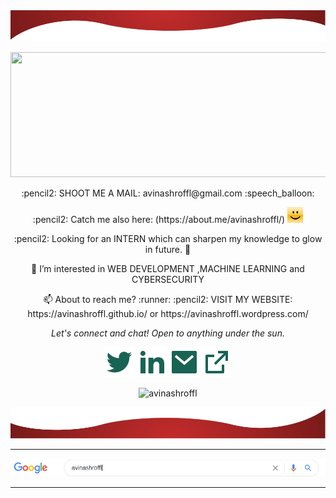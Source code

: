 <img src="https://github.com/Avinashroffl/Avinashroffl/blob/master/readme/top.svg" alt="up">
<p align="center">
<img src="https://github.com/Avinashroffl/Avinashroffl/blob/master/video.gif" width="650" height="200" />
</p>
<p align="center">
:pencil2: SHOOT ME A MAIL: avinashroffl@gmail.com :speech_balloon:
</p>
<p align="center">
:pencil2: Catch me also here:
(https://about.me/avinashroffl/)   <img src="https://github.com/Avinashroffl/Avinashroffl/blob/master/img_resize_re_dft.gif" width="25" height="25" />

<p align="center">
:pencil2: Looking for an INTERN which can sharpen my knowledge to glow in future. 👋
</p>
<p align="center">
 🌱 I’m interested in 
  WEB DEVELOPMENT ,MACHINE LEARNING and  CYBERSECURITY
</p>
<p align="center">
 📫 About to reach me? :runner:
 :pencil2:  VISIT MY WEBSITE: https://avinashroffl.github.io/   
  or https://avinashroffl.wordpress.com/

<p align="center">
  <i>Let's connect and chat! Open to anything under the sun.</i>
  <p align="center">
    <a href="https://twitter.com/Avinashroffl" alt="Twitter"><img src="https://raw.githubusercontent.com/Avinashroffl/Avinashroffl/master/readme/twitter-fill.svg"></a>
    <a href="https://www.linkedin.com/in/avinashrofficial/" alt="Linkedin"><img src="https://raw.githubusercontent.com/Avinashroffl/Avinashroffl/master/readme/linkedin-fill.svg"></a>
    <a href="mailto:avinashroffl@gmail.com" alt="Contact me"><img src="https://raw.githubusercontent.com/Avinashroffl/Avinashroffl/master/readme/mail-fill.svg"></a>
    <a href="https://avinashroffl.github.io/" alt="My site"><img src="https://raw.githubusercontent.com/Avinashroffl/Avinashroffl/master/readme/external-link-line.svg"></a>
  </p>
  <p align="center"> <img src="https://komarev.com/ghpvc/?username=avinashroffl" alt="avinashroffl" /> </p>

  <img src="https://github.com/Avinashroffl/Avinashroffl/blob/master/readme/down.svg" alt="bottom">
  
   <hr>
 <p align="center">
  <img src="https://github.com/Avinashroffl/Avinashroffl/blob/master/1.png" alt="google">
</p></p>
<hr>
  
  
